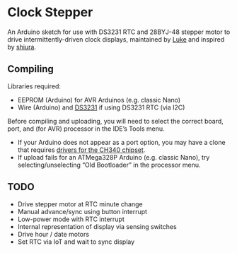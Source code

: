# Clock Stepper

An Arduino sketch for use with DS3231 RTC and 28BYJ-48 stepper motor to drive intermittently-driven clock displays, maintained by [Luke](https://theclockspot.com) and inspired by [shiura](https://www.thingiverse.com/thing:5140134).

## Compiling

Libraries required:
* EEPROM (Arduino) for AVR Arduinos (e.g. classic Nano)
* Wire (Arduino) and [DS3231](https://github.com/NorthernWidget/DS3231) if using DS3231 RTC (via I2C)

Before compiling and uploading, you will need to select the correct board, port, and (for AVR) processor in the IDE’s Tools menu.

* If your Arduino does not appear as a port option, you may have a clone that requires [drivers for the CH340 chipset](https://sparks.gogo.co.nz/ch340.html).
* If upload fails for an ATMega328P Arduino (e.g. classic Nano), try selecting/unselecting “Old Bootloader” in the processor menu.

## TODO
* Drive stepper motor at RTC minute change
* Manual advance/sync using button interrupt
* Low-power mode with RTC interrupt
* Internal representation of display via sensing switches
* Drive hour / date motors
* Set RTC via IoT and wait to sync display